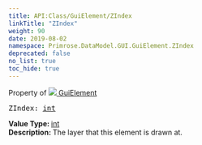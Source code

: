 ```yaml
---
title: API:Class/GuiElement/ZIndex
linkTitle: "ZIndex"
weight: 90
date: 2019-08-02
namespace: Primrose.DataModel.GUI.GuiElement.ZIndex
deprecated: false
no_list: true
toc_hide: true
---
```

Property of <a href="/docs/api-reference/Class/GuiElement"><img src="/icons/silk/default.png"/>&nbsp;GuiElement</a>
<pre class="method-declaration">
ZIndex: <a class="type" href="/docs/api-reference/System/Primitives#int32">int</a></pre>
<b>Value Type: </b>
<a class="type" href="/docs/api-reference/System/Primitives#int32">int</a>
<br/>
<b>Description: </b>
The layer that this element is drawn at.

